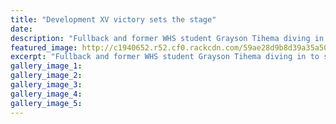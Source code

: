 ```yaml
---
title: "Development XV victory sets the stage"
date: 
description: "Fullback and former WHS student Grayson Tihema diving in to score his try at the end of the first half against Wairarapa-Bush Development on Saturday..."
featured_image: http://c1940652.r52.cf0.rackcdn.com/59ae28d9b8d39a35a5000695/Grayson-Tihema-ex-dev-XV-victory-chron-28-Aug.jpg
excerpt: "Fullback and former WHS student Grayson Tihema diving in to score his try at the end of the first half against Wairarapa-Bush Development on Saturday."
gallery_image_1: 
gallery_image_2: 
gallery_image_3: 
gallery_image_4: 
gallery_image_5: 
---
```

